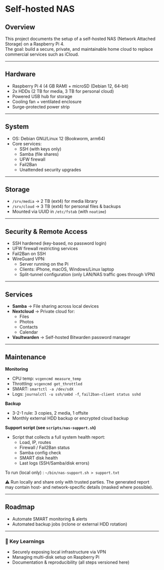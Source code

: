 # Self-hosted NAS

## Overview

This project documents the setup of a self-hosted NAS (Network Attached Storage) on a Raspberry Pi 4.  
The goal: build a secure, private, and maintainable home cloud to replace commercial services such as iCloud.

---

## Hardware

- Raspberry Pi 4 (4 GB RAM) + microSD (Debian 12, 64-bit)
- 2x HDDs (2 TB for media, 3 TB for personal cloud)
- Powered USB hub for storage
- Cooling fan + ventilated enclosure
- Surge-protected power strip

---

## System

- OS: Debian GNU/Linux 12 (Bookworm, arm64)
- Core services:
  - SSH (with keys only)
  - Samba (file shares)
  - UFW firewall
  - Fail2Ban
  - Unattended security upgrades

---

## Storage

- `/srv/media` → 2 TB (ext4) for media library
- `/srv/cloud` → 3 TB (ext4) for personal files & backups
- Mounted via UUID in `/etc/fstab` (with `noatime`)

---

## Security & Remote Access

- SSH hardened (key-based, no password login)
- UFW firewall restricting services
- Fail2Ban on SSH
- WireGuard VPN:
  - Server running on the Pi
  - Clients: iPhone, macOS, Windows/Linux laptop
  - Split-tunnel configuration (only LAN/NAS traffic goes through VPN)

---

## Services

- **Samba** → File sharing across local devices
- **Nextcloud** → Private cloud for:
  - Files
  - Photos
  - Contacts
  - Calendar
- **Vaultwarden** → Self-hosted Bitwarden password manager

---

## Maintenance

**Monitoring**

- CPU temp: `vcgencmd measure_temp`
- Throttling: `vcgencmd get_throttled`
- SMART: `smartctl -a /dev/sdX`
- Logs: `journalctl -u ssh/smbd -f`, `fail2ban-client status sshd`

**Backup**

- 3-2-1 rule: 3 copies, 2 media, 1 offsite
- Monthly external HDD backup or encrypted cloud backup

**Support script (see `scripts/nas-support.sh`)**

- Script that collects a full system health report:
  - Load, IP, routes
  - Firewall / Fail2Ban status
  - Samba config check
  - SMART disk health
  - Last logs (SSH/Samba/disk errors)

To run (local only) :
`~/bin/nas-support.sh > support.txt`

⚠️ Run locally and share only with trusted parties. The generated report may contain host- and network-specific details (masked where possible).

---

## Roadmap

- Automate SMART monitoring & alerts
- Automated backup jobs (rclone or external HDD rotation)

---

### 🚀 Key Learnings

- Securely exposing local infrastructure via VPN
- Managing multi-disk setup on Raspberry Pi
- Documentation & reproducibility (all steps versioned here)

